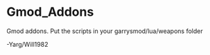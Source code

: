 Gmod_Addons
===========

Gmod addons.
Put the scripts in your garrysmod/lua/weapons folder

-Yarg/Will1982
